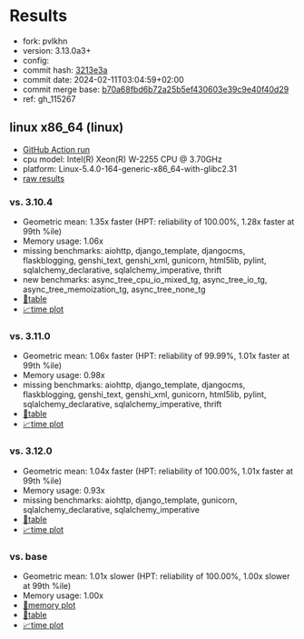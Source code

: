 # Results

- fork: pvlkhn
- version: 3.13.0a3+
- config: 
- commit hash: [3213e3a](https://github.com/pvlkhn/cpython/commit/3213e3a)
- commit date: 2024-02-11T03:04:59+02:00
- commit merge base: [b70a68fbd6b72a25b5ef430603e39c9e40f40d29](https://github.com/pvlkhn/cpython/commit/b70a68fbd6b72a25b5ef430603e39c9e40f40d29)
- ref: gh_115267

## linux x86_64 (linux)

- [GitHub Action run](https://github.com/faster-cpython/benchmarking/actions/runs/7875687258)
- cpu model: Intel(R) Xeon(R) W-2255 CPU @ 3.70GHz
- platform: Linux-5.4.0-164-generic-x86_64-with-glibc2.31
- [raw results](bm-20240211-linux-x86_64-pvlkhn-gh_115267-3.13.0a3%2B-3213e3a.json)

### vs. 3.10.4

- Geometric mean: 1.35x faster (HPT: reliability of 100.00%, 1.28x faster at 99th %ile)
- Memory usage: 1.06x
- missing benchmarks: aiohttp, django_template, djangocms, flaskblogging, genshi_text, genshi_xml, gunicorn, html5lib, pylint, sqlalchemy_declarative, sqlalchemy_imperative, thrift
- new benchmarks: async_tree_cpu_io_mixed_tg, async_tree_io_tg, async_tree_memoization_tg, async_tree_none_tg
- [📄table](bm-20240211-linux-x86_64-pvlkhn-gh_115267-3.13.0a3%2B-3213e3a-vs-3.10.4.md)
- [📈time plot](bm-20240211-linux-x86_64-pvlkhn-gh_115267-3.13.0a3%2B-3213e3a-vs-3.10.4.png)

### vs. 3.11.0

- Geometric mean: 1.06x faster (HPT: reliability of 99.99%, 1.01x faster at 99th %ile)
- Memory usage: 0.98x
- missing benchmarks: aiohttp, django_template, djangocms, flaskblogging, genshi_text, genshi_xml, gunicorn, html5lib, pylint, sqlalchemy_declarative, sqlalchemy_imperative, thrift
- [📄table](bm-20240211-linux-x86_64-pvlkhn-gh_115267-3.13.0a3%2B-3213e3a-vs-3.11.0.md)
- [📈time plot](bm-20240211-linux-x86_64-pvlkhn-gh_115267-3.13.0a3%2B-3213e3a-vs-3.11.0.png)

### vs. 3.12.0

- Geometric mean: 1.04x faster (HPT: reliability of 100.00%, 1.01x faster at 99th %ile)
- Memory usage: 0.93x
- missing benchmarks: aiohttp, django_template, gunicorn, sqlalchemy_declarative, sqlalchemy_imperative
- [📄table](bm-20240211-linux-x86_64-pvlkhn-gh_115267-3.13.0a3%2B-3213e3a-vs-3.12.0.md)
- [📈time plot](bm-20240211-linux-x86_64-pvlkhn-gh_115267-3.13.0a3%2B-3213e3a-vs-3.12.0.png)

### vs. base

- Geometric mean: 1.01x slower (HPT: reliability of 100.00%, 1.00x slower at 99th %ile)
- Memory usage: 1.00x
- [🧠memory plot](bm-20240211-linux-x86_64-pvlkhn-gh_115267-3.13.0a3%2B-3213e3a-vs-base-mem.png)
- [📄table](bm-20240211-linux-x86_64-pvlkhn-gh_115267-3.13.0a3%2B-3213e3a-vs-base.md)
- [📈time plot](bm-20240211-linux-x86_64-pvlkhn-gh_115267-3.13.0a3%2B-3213e3a-vs-base.png)

